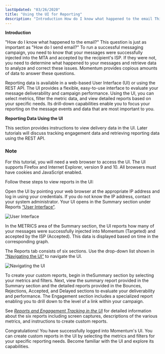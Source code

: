 ```yaml
---
lastUpdated: "03/26/2020"
title: "Using the UI for Reporting"
description: "Introduction How do I know what happened to the email This question is just as important as How do I send email To run a successful messaging campaign you need to know that your messages were successfully injected into the MTA and accepted by the recipient's ISP If they were..."
---
```


**Introduction**

"How do I know what happened to the email?" This question is just as important as "How do I send email?" To run a successful messaging campaign, you need to know that your messages were successfully injected into the MTA and accepted by the recipient's ISP. If they were not, you need to determine what happened to your messages and retrieve data to analyze and correct these issues. Momentum provides copious amounts of data to answer these questions.

Reporting data is available in a web-based User Interface (UI) or using the REST API. The UI provides a flexible, easy-to-use interface to evaluate your message deliverability and campaign performance. Using the UI, you can select metrics, filter the metric data, and view detailed reports based on your specific needs. Its drill-down capabilities enable you to focus your reporting on the message events and data that are most important to you.

**Reporting Data Using the UI** 

This section provides instructions to view delivery data in the UI. Later tutorials will discuss tracking engagement data and retrieving reporting data using the REST API.

### Note

For this tutorial, you will need a web browser to access the UI. The UI supports Firefox and Internet Explorer, version 9 and 10. All browsers must have cookies and JavaScript enabled.

Follow these steps to view reports in the UI:

Open the UI by pointing your web browser at the appropriate IP address and log in using your credentials. If you do not know the IP address, contact your system administrator. Your UI opens in the Summary section under Reports [“User Interface”](/momentum/4/reporting-ui#figure_summary).

<a name="figure_summary"></a> 


![User Interface](images/summary_report.png)

In the METRICS area of the Summary section, the UI reports how many of your messages were successfully injected into Momentum (Targeted) and accepted by the ISP (Accepted). This data is displayed based on time in the corresponding graph.

The Reports tab consists of six sections. Use the drop-down list shown in [“Navigating the UI”](/momentum/4/reporting-ui#figure_navigation) to navigate the UI.

<a name="figure_navigation"></a> 


![Navigating the UI](images/navigation_menu.png)

To create your custom reports, begin in theSummary section by selecting your metrics and filters. Next, view the summary report provided in the Summary section and the detailed reports provided in the Bounces, Rejections, Accepted, and Delayed sections to evaluate your deliverability and performance. The Engagement section includes a specialized report enabling you to drill down to the level of a link within your campaign.

See [*Reports and Engagement Tracking in the UI*](/momentum/4/web-ui-reports) for detailed information about the six reports including screen captures, descriptions of the various metrics, and instructions to create custom reports.

Congratulations! You have successfully logged into Momentum's UI. You can create custom reports in the UI by selecting the metrics and filters for your specific reporting needs. Become familiar with the UI and explore its capabilities.